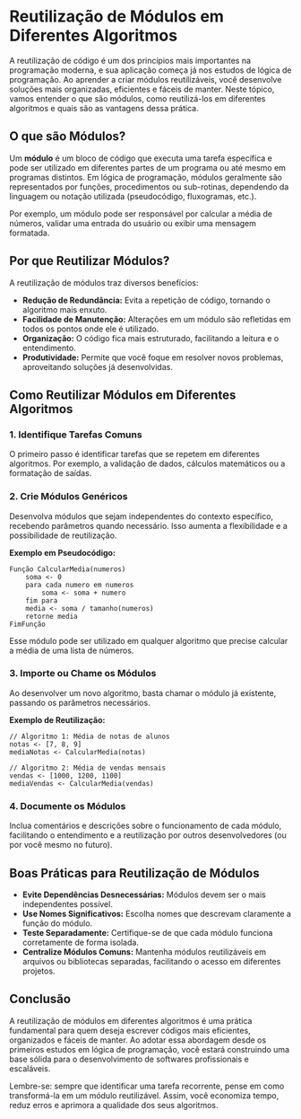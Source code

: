 
# Reutilização de Módulos em Diferentes Algoritmos

A reutilização de código é um dos princípios mais importantes na programação moderna, e sua aplicação começa já nos estudos de lógica de programação. Ao aprender a criar módulos reutilizáveis, você desenvolve soluções mais organizadas, eficientes e fáceis de manter. Neste tópico, vamos entender o que são módulos, como reutilizá-los em diferentes algoritmos e quais são as vantagens dessa prática.

## O que são Módulos?

Um **módulo** é um bloco de código que executa uma tarefa específica e pode ser utilizado em diferentes partes de um programa ou até mesmo em programas distintos. Em lógica de programação, módulos geralmente são representados por funções, procedimentos ou sub-rotinas, dependendo da linguagem ou notação utilizada (pseudocódigo, fluxogramas, etc.).

Por exemplo, um módulo pode ser responsável por calcular a média de números, validar uma entrada do usuário ou exibir uma mensagem formatada.

## Por que Reutilizar Módulos?

A reutilização de módulos traz diversos benefícios:

- **Redução de Redundância:** Evita a repetição de código, tornando o algoritmo mais enxuto.
- **Facilidade de Manutenção:** Alterações em um módulo são refletidas em todos os pontos onde ele é utilizado.
- **Organização:** O código fica mais estruturado, facilitando a leitura e o entendimento.
- **Produtividade:** Permite que você foque em resolver novos problemas, aproveitando soluções já desenvolvidas.

## Como Reutilizar Módulos em Diferentes Algoritmos

### 1. Identifique Tarefas Comuns

O primeiro passo é identificar tarefas que se repetem em diferentes algoritmos. Por exemplo, a validação de dados, cálculos matemáticos ou a formatação de saídas.

### 2. Crie Módulos Genéricos

Desenvolva módulos que sejam independentes do contexto específico, recebendo parâmetros quando necessário. Isso aumenta a flexibilidade e a possibilidade de reutilização.

**Exemplo em Pseudocódigo:**

```pseudocode
Função CalcularMedia(numeros)
    soma <- 0
    para cada numero em numeros
        soma <- soma + numero
    fim para
    media <- soma / tamanho(numeros)
    retorne media
FimFunção
```

Esse módulo pode ser utilizado em qualquer algoritmo que precise calcular a média de uma lista de números.

### 3. Importe ou Chame os Módulos

Ao desenvolver um novo algoritmo, basta chamar o módulo já existente, passando os parâmetros necessários.

**Exemplo de Reutilização:**

```pseudocode
// Algoritmo 1: Média de notas de alunos
notas <- [7, 8, 9]
mediaNotas <- CalcularMedia(notas)

// Algoritmo 2: Média de vendas mensais
vendas <- [1000, 1200, 1100]
mediaVendas <- CalcularMedia(vendas)
```

### 4. Documente os Módulos

Inclua comentários e descrições sobre o funcionamento de cada módulo, facilitando o entendimento e a reutilização por outros desenvolvedores (ou por você mesmo no futuro).

## Boas Práticas para Reutilização de Módulos

- **Evite Dependências Desnecessárias:** Módulos devem ser o mais independentes possível.
- **Use Nomes Significativos:** Escolha nomes que descrevam claramente a função do módulo.
- **Teste Separadamente:** Certifique-se de que cada módulo funciona corretamente de forma isolada.
- **Centralize Módulos Comuns:** Mantenha módulos reutilizáveis em arquivos ou bibliotecas separadas, facilitando o acesso em diferentes projetos.

## Conclusão

A reutilização de módulos em diferentes algoritmos é uma prática fundamental para quem deseja escrever códigos mais eficientes, organizados e fáceis de manter. Ao adotar essa abordagem desde os primeiros estudos em lógica de programação, você estará construindo uma base sólida para o desenvolvimento de softwares profissionais e escaláveis.

Lembre-se: sempre que identificar uma tarefa recorrente, pense em como transformá-la em um módulo reutilizável. Assim, você economiza tempo, reduz erros e aprimora a qualidade dos seus algoritmos.
```
